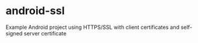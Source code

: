 android-ssl
===========

Example Android project using HTTPS/SSL with client certificates and self-signed server certificate